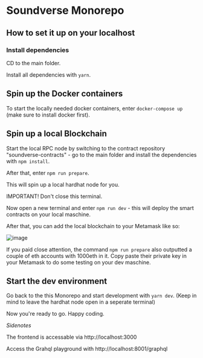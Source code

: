 # Soundverse Monorepo

## How to set it up on your localhost

### Install dependencies 

CD to the main folder.

Install all dependencies with `yarn`.

## Spin up the Docker containers

To start the locally needed docker containers, enter `docker-compose up` (make sure to install docker first).

## Spin up a local Blockchain 

Start the local RPC node by switching to the contract repository "soundverse-contracts" - go to the main folder and install the dependencies with `npm install`.

After that, enter `npm run prepare`.

This will spin up a local hardhat node for you. 

IMPORTANT! Don't close this terminal.

Now open a new terminal and enter `npm run dev` - this will deploy the smart contracts on your local maschine.

After that, you can add the local blockchain to your Metamask like so:

![image](https://user-images.githubusercontent.com/26215602/147201969-67f35713-a7e6-43c6-9468-5cc0db31f5f8.png)

If you paid close attention, the command `npm run prepare` also outputted a couple of eth accounts with 1000eth in it. Copy paste their private key in your Metamask to do some testing on your dev maschine.

## Start the dev environment

Go back to the this Monorepo and start development with `yarn dev`. (Keep in mind to leave the hardhat node open in a seperate terminal)

Now you're ready to go. Happy coding.

*Sidenotes*

The frontend is accessable via http://localhost:3000

Access the Grahql playground with http://localhost:8001/graphql 
